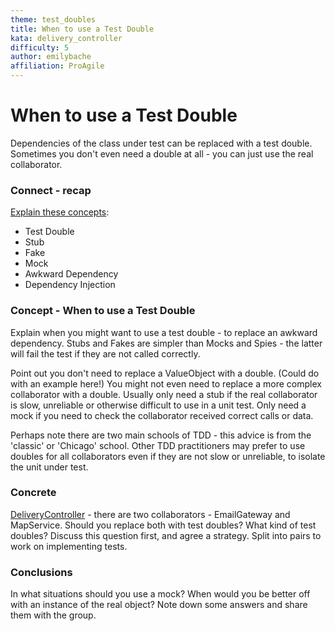 ```yaml
---
theme: test_doubles
title: When to use a Test Double
kata: delivery_controller
difficulty: 5
author: emilybache
affiliation: ProAgile
---
```


# When to use a Test Double
Dependencies of the class under test can be replaced with a test double. Sometimes you don't even need a double at all - you can just use the real collaborator.

### Connect - recap
[Explain these concepts](/activities/connect/explain_previous_concepts.html):

* Test Double
* Stub
* Fake
* Mock
* Awkward Dependency
* Dependency Injection

### Concept - When to use a Test Double
Explain when you might want to use a test double - to replace an awkward dependency. Stubs and Fakes are simpler than Mocks and Spies - the latter will fail the test if they are not called correctly.

Point out you don't need to replace a ValueObject with a double. (Could do with an example here!) You might not even need to replace a more complex collaborator with a double. Usually only need a stub if the real collaborator is slow, unreliable or otherwise difficult to use in a unit test. Only need a mock if you need to check the collaborator received correct calls or data.

Perhaps note there are two main schools of TDD - this advice is from the 'classic' or 'Chicago' school. Other TDD practitioners may prefer to use doubles for all collaborators even if they are not slow or unreliable, to isolate the unit under test.

### Concrete
[DeliveryController](https://github.com/emilybache/DeliveryController-Refactoring-Kata) - there are two collaborators - EmailGateway and MapService. Should you replace both with test doubles? What kind of test doubles? Discuss this question first, and agree a strategy. Split into pairs to work on implementing tests.

### Conclusions
In what situations should you use a mock? When would you be better off with an instance of the real object? Note down some answers and share them with the group.